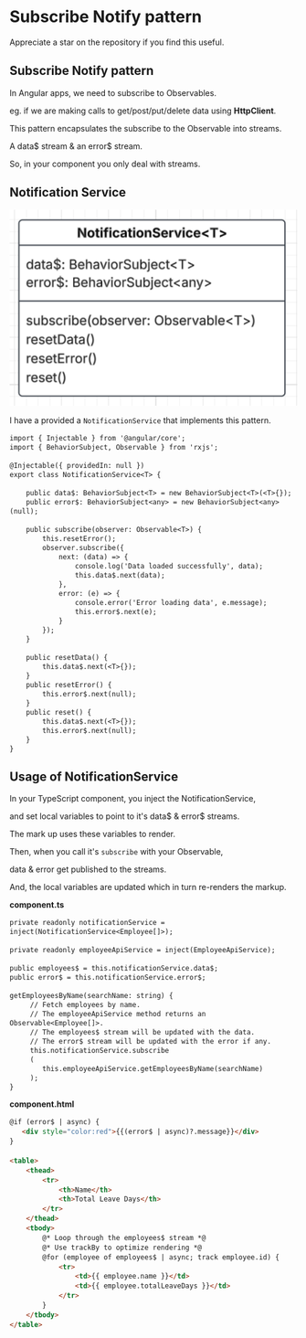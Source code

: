 # Subscribe Notify pattern

Appreciate a star on the repository if you find this useful.

## Subscribe Notify pattern

In Angular apps, we need to subscribe to Observables.

eg. if we are making calls to get/post/put/delete data using **HttpClient**.

This pattern encapsulates the subscribe to the Observable into streams.

A data$ stream & an error$ stream.

So, in your component you only deal with streams.

## Notification Service

![NotificationService](NotificationService.png)

I have a provided a `NotificationService` that implements this pattern.

```TS
import { Injectable } from '@angular/core';
import { BehaviorSubject, Observable } from 'rxjs';

@Injectable({ providedIn: null })
export class NotificationService<T> {

    public data$: BehaviorSubject<T> = new BehaviorSubject<T>(<T>{});
    public error$: BehaviorSubject<any> = new BehaviorSubject<any>(null);

    public subscribe(observer: Observable<T>) {
        this.resetError();
        observer.subscribe({
            next: (data) => {
                console.log('Data loaded successfully', data);
                this.data$.next(data);
            },
            error: (e) => {
                console.error('Error loading data', e.message);
                this.error$.next(e);
            }
        });
    }

    public resetData() {
        this.data$.next(<T>{});
    }
    public resetError() {
        this.error$.next(null);
    }
    public reset() {
        this.data$.next(<T>{});
        this.error$.next(null);
    }
}
```

## Usage of NotificationService

In your TypeScript component, you inject the NotificationService,

and set local variables to point to it's data$ & error$ streams.

The mark up uses these variables to render.

Then, when you call it's `subscribe` with your Observable,

data & error get published to the streams.

And, the local variables are updated which in turn re-renders the markup.

**component.ts**

```TS
private readonly notificationService = inject(NotificationService<Employee[]>);

private readonly employeeApiService = inject(EmployeeApiService);

public employees$ = this.notificationService.data$;
public error$ = this.notificationService.error$;

getEmployeesByName(searchName: string) {
     // Fetch employees by name.
     // The employeeApiService method returns an Observable<Employee[]>.
     // The employees$ stream will be updated with the data.
     // The error$ stream will be updated with the error if any.
     this.notificationService.subscribe
     (
        this.employeeApiService.getEmployeesByName(searchName)
     );
}
```

**component.html**

```html
@if (error$ | async) {
   <div style="color:red">{{(error$ | async)?.message}}</div>
}

<table>
    <thead>
        <tr>
            <th>Name</th>
            <th>Total Leave Days</th>
        </tr>
    </thead>
    <tbody>
        @* Loop through the employees$ stream *@
        @* Use trackBy to optimize rendering *@
        @for (employee of employees$ | async; track employee.id) {
            <tr>
                <td>{{ employee.name }}</td>
                <td>{{ employee.totalLeaveDays }}</td>
            </tr>
        }
    </tbody>
</table>
```

